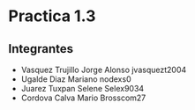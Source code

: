 # Practica 1.3
## Integrantes
- Vasquez Trujillo Jorge Alonso  jvasquezt2004
- Ugalde Diaz Mariano  nodexs0
- Juarez Tuxpan Selene  Selex9034
- Cordova Calva Mario  Brosscom27